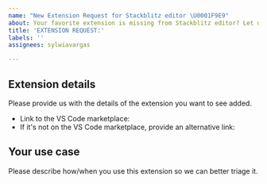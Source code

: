 ```yaml
---
name: "New Extension Request for Stackblitz editor \U0001F9E9"
about: Your favorite extension is missing from Stackblitz editor? Let us bring it over!
title: 'EXTENSION REQUEST:'
labels: ''
assignees: sylwiavargas

---
```


## Extension details

Please provide us with the details of the extension you want to see added.

- Link to the VS Code marketplace: 
-  If it's not on the VS Code marketplace, provide an alternative link:

## Your use case

Please describe how/when you use this extension so we can better triage it.
